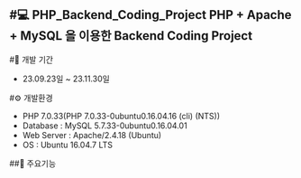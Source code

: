 #💻 PHP_Backend_Coding_Project
PHP + Apache + MySQL 을 이용한 Backend Coding Project
---

#📆 개발 기간
* 23.09.23일 ~ 23.11.30일

#⚙ 개발환경
* PHP 7.0.33(PHP 7.0.33-0ubuntu0.16.04.16 (cli) (NTS))
* Database : MySQL 5.7.33-0ubuntu0.16.04.01
* Web Server : Apache/2.4.18 (Ubuntu)
* OS : Ubuntu 16.04.7 LTS

##📌 주요기능


